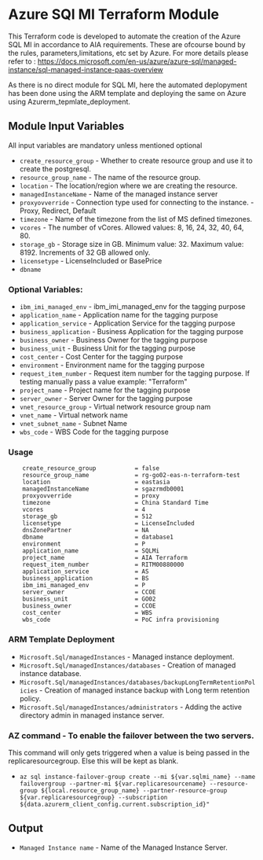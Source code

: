 # Azure SQl MI Terraform Module

This Terraform code is developed to automate the creation of the Azure SQL MI in accordance to AIA requirements. These are ofcourse bound by the rules, parameters,limitations, etc set by Azure. For more details please refer to : https://docs.microsoft.com/en-us/azure/azure-sql/managed-instance/sql-managed-instance-paas-overview

As there is no direct module for SQL MI, here the automated deplopyment has been done using the ARM template and deploying the same on Azure using Azurerm_tepmlate_deployment. 

## Module Input Variables
All input variables are mandatory unless mentioned optional

- `create_resource_group`           - Whether to create resource group and use it to create the postgresql.
- `resource_group_name`             - The name of the resource group.
- `location`                        - The location/region where we are creating the resource.
- `managedInstanceName`             - Name of the managed instance server 
- `proxyovverride`                  - Connection type used for connecting to the instance. - Proxy, Redirect, Default
- `timezone`                        - Name of the timezone from the list of MS defined timezones. 
- `vcores`                          - The number of vCores. Allowed values: 8, 16, 24, 32, 40, 64, 80.
- `storage_gb`                      - Storage size in GB. Minimum value: 32. Maximum value: 8192. Increments of 32 GB allowed only.
- `licensetype`                     - LicenseIncluded or BasePrice
- `dbname`

### Optional Variables:

- `ibm_imi_managed_env` - ibm_imi_managed_env for the tagging purpose
- `application_name` - Application name for the tagging purpose
- `application_service` - Application Service for the tagging purpose
- `business_application` - Business Application for the tagging purpose
- `business_owner` - Business Owner for the tagging purpose
- `business_unit` - Business Unit for the tagging purpose
- `cost_center` - Cost Center for the tagging purpose
- `environment` - Environment name for the tagging purpose
- `request_item_number` - Request item number for the tagging purpose. If testing manually pass a value example: "Terraform"
- `project_name` - Project name for the tagging purpose
- `server_owner` - Server Owner for the tagging purpose
- `vnet_resource_group` - Virtual network resource group nam
- `vnet_name` - Virtual network name
- `vnet_subnet_name` - Subnet Name
- `wbs_code` - WBS Code for the tagging purpose          

### Usage

```hcl
    create_resource_group           = false
    resource_group_name				= rg-go02-eas-n-terraform-test
    location                        = eastasia
    managedInstanceName             = sgazrmdb0001
    proxyovverride                  = proxy
    timezone                        = China Standard Time 
    vcores                          = 4
    storage_gb                      = 512
    licensetype                     = LicenseIncluded
    dnsZonePartner                  = NA
    dbname                          = database1
    environment                     = P
    application_name                = SQLMi 
    project_name                    = AIA Terraform
    request_item_number             = RITM00880000
    application_service             = AS
    business_application            = BS
    ibm_imi_managed_env             = P
    server_owner                    = CCOE
    business_unit                   = GO02
    business_owner                  = CCOE
    cost_center                     = WBS
    wbs_code                        = PoC infra provisioning
```

### ARM Template Deployment

- `Microsoft.Sql/managedInstances` - Managed instance deployment. 
- `Microsoft.Sql/managedInstances/databases` - Creation of managed instance database.  
- `Microsoft.Sql/managedInstances/databases/backupLongTermRetentionPolicies` - Creation of managed instance backup with Long term retention policy. 
- `Microsoft.Sql/managedInstances/administrators` - Adding the active directory admin in managed instance server. 

### AZ command - To enable the failover between the two servers. 

This command will only gets triggered when a value is being passed in the replicaresourcegroup. Else this will be kept as blank. 

- `az sql instance-failover-group create --mi ${var.sqlmi_name} --name failovergroup --partner-mi ${var.replicaresourcename} --resource-group ${local.resource_group_name} --partner-resource-group ${var.replicaresourcegroup} --subscription ${data.azurerm_client_config.current.subscription_id}"`


## Output               

- `Managed Instance name` - Name of the Managed Instance Server.